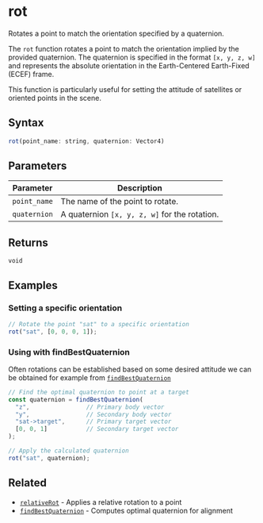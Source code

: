 # rot

Rotates a point to match the orientation specified by a quaternion.

The `rot` function rotates a point to match the orientation implied by the
provided quaternion. The quaternion is specified in the format `[x, y, z, w]`
and represents the absolute orientation in the Earth-Centered Earth-Fixed
(ECEF) frame.

This function is particularly useful for setting the attitude of satellites or
oriented points in the scene.

## Syntax

```javascript
rot(point_name: string, quaternion: Vector4)
```

## Parameters

| Parameter    | Description                                   |
|--------------|-----------------------------------------------|
| `point_name` | The name of the point to rotate.              |
| `quaternion` | A quaternion `[x, y, z, w]` for the rotation. |

## Returns

`void`

## Examples

### Setting a specific orientation

```javascript
// Rotate the point "sat" to a specific orientation
rot("sat", [0, 0, 0, 1]);
```

### Using with findBestQuaternion

Often rotations can be established based on some desired attitude we can be
obtained for example from
[`findBestQuaternion`](/dsl/commands/findBestQuaternion)

```javascript
// Find the optimal quaternion to point at a target
const quaternion = findBestQuaternion(
  "z",                // Primary body vector
  "y",                // Secondary body vector
  "sat->target",      // Primary target vector
  [0, 0, 1]           // Secondary target vector
);

// Apply the calculated quaternion
rot("sat", quaternion);
```

## Related

- [`relativeRot`](/dsl/commands/relativeRot) - Applies a relative rotation to a point
- [`findBestQuaternion`](/dsl/commands/findBestQuaternion) - Computes optimal quaternion for alignment
